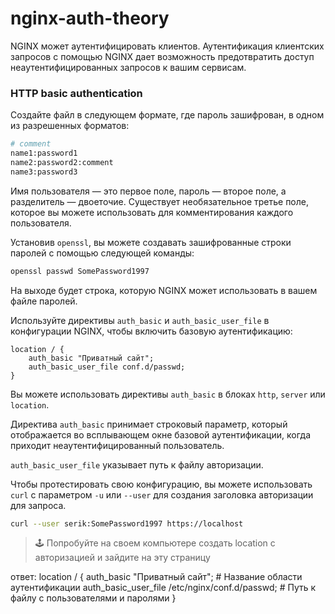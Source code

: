 # nginx-auth-theory

NGINX может аутентифицировать клиентов. Аутентификация клиентских запросов с помощью NGINX дает возможность предотвратить доступ неаутентифицированных запросов к вашим сервисам.

### HTTP basic authentication

Создайте файл в следующем формате, где пароль зашифрован, в одном из разрешенных форматов:

```bash
# comment
name1:password1
name2:password2:comment
name3:password3
```

Имя пользователя — это первое поле, пароль — второе поле, а разделитель — двоеточие. Существует необязательное третье поле, которое вы можете использовать для комментирования каждого пользователя.

Установив `openssl`, вы можете создавать зашифрованные строки паролей с помощью следующей команды:

```bash
openssl passwd SomePassword1997
```

На выходе будет строка, которую NGINX может использовать в вашем файле паролей.

Используйте директивы `auth_basic` и `auth_basic_user_file` в конфигурации NGINX, чтобы включить базовую аутентификацию:

```nginx
location / {
    auth_basic "Приватный сайт";
    auth_basic_user_file conf.d/passwd;
}
```

Вы можете использовать директивы `auth_basic` в блоках `http`, `server` или `location`.

Директива `auth_basic` принимает строковый параметр, который отображается во всплывающем окне базовой аутентификации, когда приходит неаутентифицированный пользователь.

`auth_basic_user_file` указывает путь к файлу авторизации.

Чтобы протестировать свою конфигурацию, вы можете использовать `curl` с параметром `-u` или `--user` для создания заголовка авторизации для запроса.

```bash
curl --user serik:SomePassword1997 https://localhost
```

> 🕹 Попробуйте на своем компьютере создать location с авторизацией и зайдите на эту страницу

ответ:
 location / {
        auth_basic "Приватный сайт";                # Название области аутентификации
        auth_basic_user_file /etc/nginx/conf.d/passwd;  # Путь к файлу с пользователями и паролями
    } 